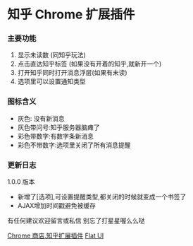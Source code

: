 知乎 Chrome 扩展插件
=====

### 主要功能

1.  显示未读数 (同知乎玩法)
2.  点击直达知乎标签 (如果没有开着的知乎,就新开一个)
3.  打开知乎同时打开消息浮层(如果有未读)
4.  选项里可以设置通知类型

### 图标含义

 - 灰色: 没有新消息
 - 灰色带问号:知乎服务器脑瘫了
 - 彩色带数字:有数字条新消息
 - 彩色不带数字:选项里关闭了所有消息提醒

### 更新日志

1.0.0 版本

 - 新增了[选项],可设置提醒类型,都关闭的时候就变成一个书签了
 - AJAX增加时间戳避免被缓存

有任何建议欢迎留言或私信
别忘了打星星喔么么哒

[Chrome 商店.知乎扩展插件](https://chrome.google.com/webstore/detail/zhihu/ngppfgdncadgjcpgdknacogoaghebhde)
[Flat UI](http://designmodo.github.io/Flat-UI/)
